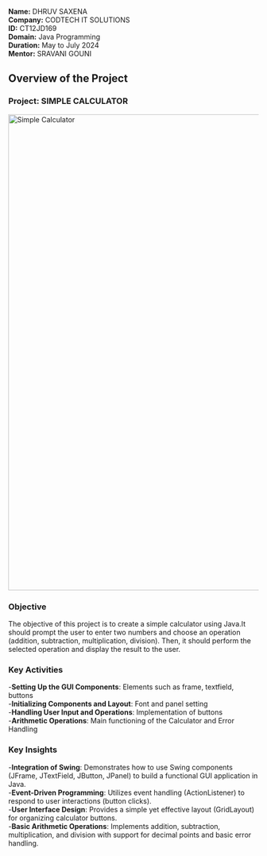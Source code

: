 **Name:** DHRUV SAXENA  
**Company:** CODTECH IT SOLUTIONS  
**ID:** CT12JD169  
**Domain:** Java Programming  
**Duration:** May to July 2024  
**Mentor:** SRAVANI GOUNI  


## Overview of the Project

### Project: SIMPLE CALCULATOR

<img width="959" alt="Simple Calculator" src="https://github.com/user-attachments/assets/e264186e-f715-4540-8690-5438ead7c71d">






### Objective
The objective of this project is to create a simple calculator using Java.It should prompt the user to enter two numbers and choose an operation (addition, subtraction, multiplication, division). Then, it should perform the selected operation and display the result to the user.

### Key Activities
-**Setting Up the GUI Components**: Elements such as frame, textfield, buttons  
-**Initializing Components and Layout**: Font and panel setting  
-**Handling User Input and Operations**: Implementation of buttons  
-**Arithmetic Operations**: Main functioning of the Calculator and Error Handling  

### Key Insights
-**Integration of Swing**: Demonstrates how to use Swing components (JFrame, JTextField, JButton, JPanel) to build a functional GUI application in Java.  
-**Event-Driven Programming**: Utilizes event handling (ActionListener) to respond to user interactions (button clicks).  
-**User Interface Design**: Provides a simple yet effective layout (GridLayout) for organizing calculator buttons.  
-**Basic Arithmetic Operations**: Implements addition, subtraction, multiplication, and division with support for decimal points and basic error handling.  
